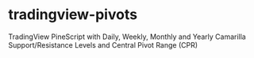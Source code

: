 # tradingview-pivots
TradingView PineScript with Daily, Weekly, Monthly and Yearly Camarilla Support/Resistance Levels and Central Pivot Range (CPR)
